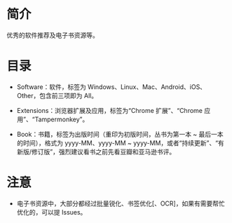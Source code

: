 # 简介

优秀的软件推荐及电子书资源等。

# 目录

* Software：软件，标签为 Windows、Linux、Mac、Android、iOS、Other，包含前三项即为 All。

* Extensions：浏览器扩展及应用，标签为“Chrome 扩展”、“Chrome 应用”、“Tampermonkey”。

* Book：书籍，标签为出版时间（重印为初版时间，丛书为第一本 ~ 最后一本的时间），格式为 yyyy-MM、yyyy-MM ~ yyyy-MM，或者“持续更新”、“有新版/修订版”，强烈建议看书之前先看豆瓣和亚马逊书评。

# 注意

* 电子书资源中，大部分都经过批量锐化、书签优化[、OCR]，如果有需要帮忙优化的，可以提 Issues。
